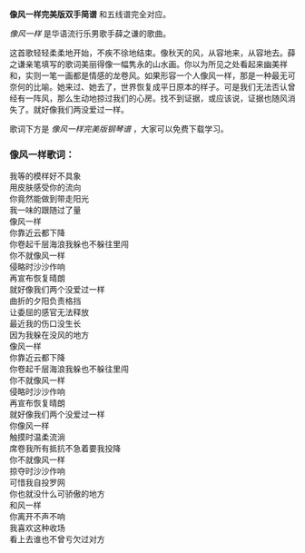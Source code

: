 

**像风一样完美版双手简谱** 和五线谱完全对应。

_像风一样_ 是华语流行乐男歌手薛之谦的歌曲。

这首歌轻轻柔柔地开始，不疾不徐地结束。像秋天的风，从容地来，从容地去。薛之谦亲笔填写的歌词美丽得像一幅隽永的山水画。你以为所见之处看起来幽美祥和，实则一笔一画都是情感的龙卷风。如果形容一个人像风一样，那是一种最无可奈何的比喻。她来过、她去了，世界恢复成平日原本的样子。可是我们无法否认曾经有一阵风，那么生动地掠过我们的心房。找不到证据，或应该说，证据也随风消失了。就好像我们两没爱过一样。

歌词下方是 _像风一样完美版钢琴谱_ ，大家可以免费下载学习。

### 像风一样歌词：

我等的模样好不具象  
用皮肤感受你的流向  
你竟然能做到带走阳光  
我一味的跟随过了量  
像风一样  
你靠近云都下降  
你卷起千层海浪我躲也不躲往里闯  
你不就像风一样  
侵略时沙沙作响  
再宣布恢复晴朗  
就好像我们两个没爱过一样  
曲折的夕阳负责格挡  
让委屈的感官无法释放  
最近我的伤口没生长  
因为我躲在没风的地方  
像风一样  
你靠近云都下降  
你卷起千层海浪我躲也不躲往里闯  
你不就像风一样  
侵略时沙沙作响  
再宣布恢复晴朗  
就好像我们两个没爱过一样  
你像风一样  
触摸时温柔流淌  
席卷我所有抵抗不急着要我投降  
你不就像风一样  
掠夺时沙沙作响  
可惜我自投罗网  
你也就没什么可骄傲的地方  
和风一样  
你离开不声不响  
我喜欢这种收场  
看上去谁也不曾亏欠过对方

